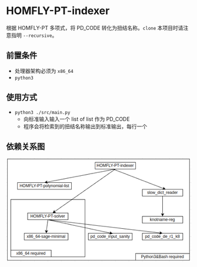 # HOMFLY-PT-indexer
根据 HOMFLY-PT 多项式，将 PD_CODE 转化为扭结名称。`clone` 本项目时请注意指明 `--recursive`。



## 前置条件

- 处理器架构必须为 `x86_64`
- `python3`



## 使用方式

- `python3 ./src/main.py`
  - 向标准输入输入一个 list of list 作为 PD_CODE
  - 程序会将检索到的扭结名称输出到标准输出，每行一个



## 依赖关系图

![](./img/HOMFLY-PT-indexer.png)

